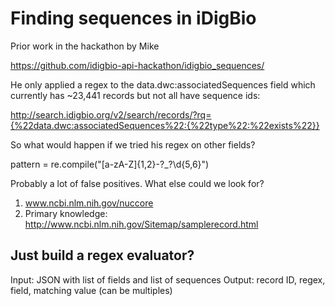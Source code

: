 # Finding sequences in iDigBio

Prior work in the hackathon by Mike 

https://github.com/idigbio-api-hackathon/idigbio_sequences/

He only applied a regex to the data.dwc:associatedSequences field which 
currently has ~23,441 records but not all have sequence ids:
    
http://search.idigbio.org/v2/search/records/?rq={%22data.dwc:associatedSequences%22:{%22type%22:%22exists%22}}

So what would happen if we tried his regex on other fields?

pattern = re.compile("[a-zA-Z]{1,2}\-?_?\d{5,6}")

Probably a lot of false positives. What else could we look for? 

1. www.ncbi.nlm.nih.gov/nuccore
2. Primary knowledge: http://www.ncbi.nlm.nih.gov/Sitemap/samplerecord.html

## Just build a regex evaluator?

Input: JSON with list of fields and list of sequences
Output: record ID, regex, field, matching value (can be multiples)